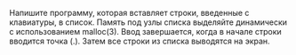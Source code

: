 Напишите программу, которая вставляет строки, введенные с клавиатуры, в список. Память под узлы списка выделяйте  динамически с использованием malloc(3). Ввод завершается, когда в начале строки вводится точка (.). Затем все строки из списка выводятся на экран.
